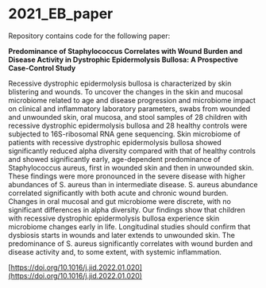 # 2021_EB_paper

Repository contains code for the following paper:

**Predominance of Staphylococcus Correlates with Wound Burden and Disease Activity in Dystrophic Epidermolysis Bullosa: A Prospective Case-Control Study**

Recessive dystrophic epidermolysis bullosa is characterized by skin blistering and wounds. To uncover the changes in the skin and mucosal microbiome related to age and disease progression and microbiome impact on clinical and inflammatory laboratory parameters, swabs from wounded and unwounded skin, oral mucosa, and stool samples of 28 children with recessive dystrophic epidermolysis bullosa and 28 healthy controls were subjected to 16S-ribosomal RNA gene sequencing. Skin microbiome of patients with recessive dystrophic epidermolysis bullosa showed significantly reduced alpha diversity compared with that of healthy controls and showed significantly early, age-dependent predominance of Staphylococcus aureus, first in wounded skin and then in unwounded skin. These findings were more pronounced in the severe disease with higher abundances of S. aureus than in intermediate disease. S. aureus abundance correlated significantly with both acute and chronic wound burden. Changes in oral mucosal and gut microbiome were discrete, with no significant differences in alpha diversity. Our findings show that children with recessive dystrophic epidermolysis bullosa experience skin microbiome changes early in life. Longitudinal studies should confirm that dysbiosis starts in wounds and later extends to unwounded skin. The predominance of S. aureus significantly correlates with wound burden and disease activity and, to some extent, with systemic inflammation.

[https://doi.org/10.1016/j.jid.2022.01.020](https://doi.org/10.1016/j.jid.2022.01.020)

